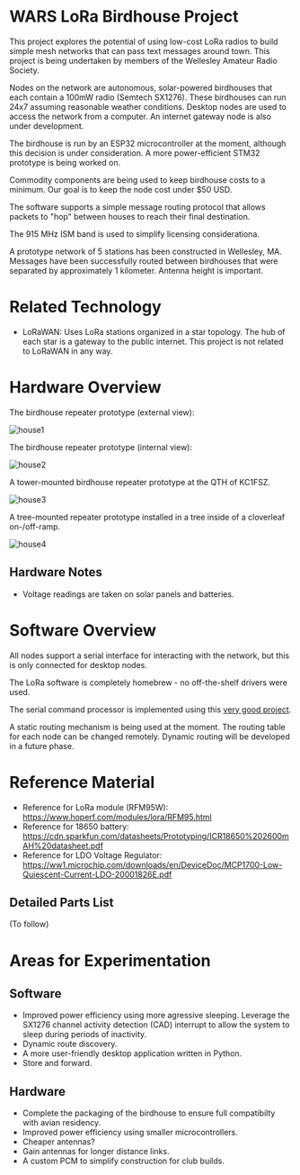 WARS LoRa Birdhouse Project
===========================

This project explores the potential of using low-cost LoRa radios to build simple mesh networks that can pass text messages around town.  This project is being undertaken by members of the Wellesley Amateur Radio Society.

Nodes on the network are autonomous, solar-powered birdhouses that each contain a 100mW radio (Semtech SX1276).  These birdhouses can run 24x7 assuming reasonable weather conditions.  Desktop nodes are used to access the network from a computer.  An internet gateway node is also under development.

The birdhouse is run by an ESP32 microcontroller at the moment, although this decision is under  consideration.  A more power-efficient STM32 prototype is being worked on.

Commodity components are being used to keep birdhouse costs to a minimum.  Our goal is to keep the node cost under $50 USD. 

The software supports a simple message routing protocol that allows packets to "hop" between houses to reach their final destination.

The 915 MHz ISM band is used to simplify licensing considerationa.  

A prototype network of 5 stations has been constructed in Wellesley, MA.  Messages have been successfully routed between birdhouses that were separated by approximately 1 kilometer.  Antenna height is important. 

Related Technology
==================

* LoRaWAN: Uses LoRa stations organized in a star topology.  The hub of each star is a gateway to the public internet.  This project is not related to LoRaWAN in any way.

Hardware Overview
=================

The birdhouse repeater prototype (external view):

![house1](images/IMG_0645.jpg)

The birdhouse repeater prototype (internal view):

![house2](images/IMG_0852.jpg)

A tower-mounted birdhouse repeater prototype at the QTH of KC1FSZ.

![house3](images/IMG_0853.jpg)

A tree-mounted repeater prototype installed in a tree inside of a cloverleaf on-/off-ramp.

![house4](images/IMG_0856.jpg)

Hardware Notes
--------------
* Voltage readings are taken on solar panels and batteries.

Software Overview
=================

All nodes support a serial interface for interacting with the network, but this is only connected for desktop nodes.  

The LoRa software is completely homebrew - no off-the-shelf drivers were used.

The serial command processor is implemented using this [very good project](https://github.com/philj404/SimpleSerialShell).

A static routing mechanism is being used at the moment.  The routing table for each node can be changed remotely.  Dynamic routing will be developed in a future phase.

Reference Material
==================

* Reference for LoRa module (RFM95W): https://www.hoperf.com/modules/lora/RFM95.html
* Reference for 18650 battery: https://cdn.sparkfun.com/datasheets/Prototyping/ICR18650%202600mAH%20datasheet.pdf
* Reference for LDO Voltage Regulator: https://ww1.microchip.com/downloads/en/DeviceDoc/MCP1700-Low-Quiescent-Current-LDO-20001826E.pdf

Detailed Parts List
-------------------
(To follow)

Areas for Experimentation
=========================

Software
--------
* Improved power efficiency using more agressive sleeping.  Leverage the SX1276 channel activity detection (CAD) interrupt to allow the system to sleep during periods of inactivity.
* Dynamic route discovery.
* A more user-friendly desktop application written in Python.
* Store and forward.

Hardware
--------
* Complete the packaging of the birdhouse to ensure full compatibilty with avian residency.
* Improved power efficiency using smaller microcontrollers.
* Cheaper antennas?
* Gain antennas for longer distance links.
* A custom PCM to simplify construction for club builds.
